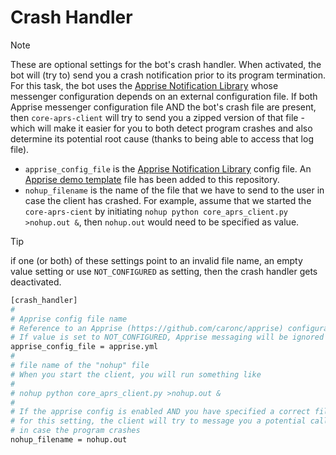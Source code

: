 # Crash Handler

> [!NOTE]
> These are optional settings for the bot's crash handler. When activated, the bot will (try to) send you a crash notification prior to its program termination. For this task, the bot uses the [Apprise Notification Library](http://www.github.com/caronc/apprise) whose messenger configuration depends on an external configuration file. If both Apprise messenger configuration file AND the bot's crash file are present, then ```core-aprs-client``` will try to send you a zipped version of that file - which will make it easier for you to both detect program crashes and also determine its potential root cause (thanks to being able to access that log file).

- ```apprise_config_file``` is the [Apprise Notification Library](http://www.github.com/caronc/apprise) config file. An [Apprise demo template](https://github.com/joergschultzelutter/core-aprs-client/blob/master/src/apprise.yml.TEMPLATE) file has been added to this repository.
- ```nohup_filename``` is the name of the file that we have to send to the user in case the client has crashed. For example, assume that we started the ```core-aprs-cient``` by initiating ```nohup python core_aprs_client.py >nohup.out &```, then ```nohup.out``` would need to be specified as value. 

> [!TIP]
> if one (or both) of these settings point to an invalid file name, an empty value setting or use ```NOT_CONFIGURED``` as setting, then the crash handler gets deactivated.

```bash
[crash_handler]
#
# Apprise config file name
# Reference to an Apprise (https://github.com/caronc/apprise) configuration file
# If value is set to NOT_CONFIGURED, Apprise messaging will be ignored
apprise_config_file = apprise.yml
#
# file name of the "nohup" file
# When you start the client, you will run something like
#
# nohup python core_aprs_client.py >nohup.out &
#
# If the apprise config is enabled AND you have specified a correct file name
# for this setting, the client will try to message you a potential call stack file
# in case the program crashes
nohup_filename = nohup.out
```
